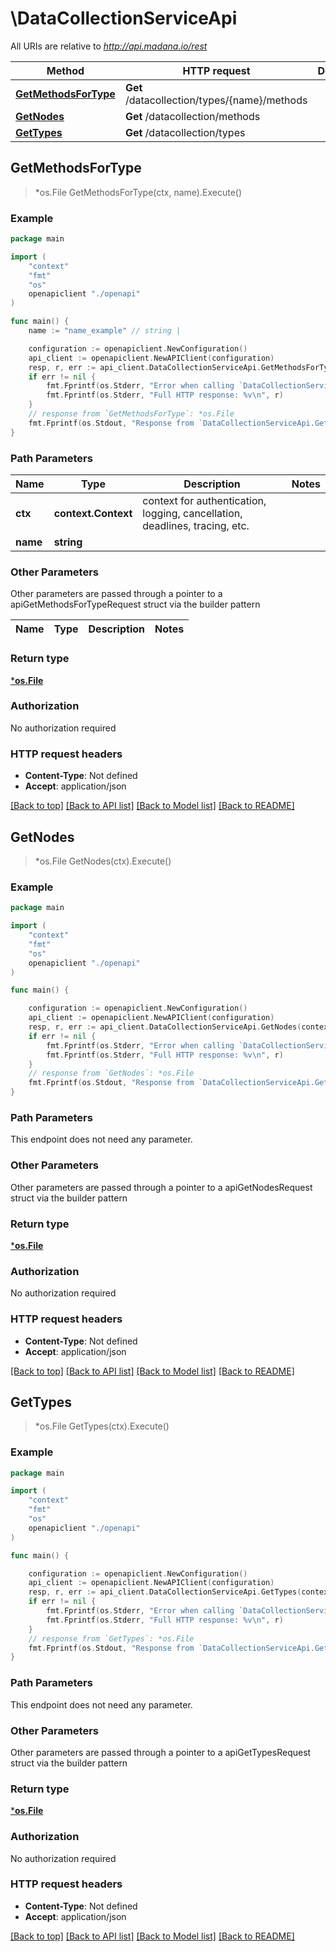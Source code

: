 # \DataCollectionServiceApi

All URIs are relative to *http://api.madana.io/rest*

Method | HTTP request | Description
------------- | ------------- | -------------
[**GetMethodsForType**](DataCollectionServiceApi.md#GetMethodsForType) | **Get** /datacollection/types/{name}/methods | 
[**GetNodes**](DataCollectionServiceApi.md#GetNodes) | **Get** /datacollection/methods | 
[**GetTypes**](DataCollectionServiceApi.md#GetTypes) | **Get** /datacollection/types | 



## GetMethodsForType

> *os.File GetMethodsForType(ctx, name).Execute()



### Example

```go
package main

import (
    "context"
    "fmt"
    "os"
    openapiclient "./openapi"
)

func main() {
    name := "name_example" // string | 

    configuration := openapiclient.NewConfiguration()
    api_client := openapiclient.NewAPIClient(configuration)
    resp, r, err := api_client.DataCollectionServiceApi.GetMethodsForType(context.Background(), name).Execute()
    if err != nil {
        fmt.Fprintf(os.Stderr, "Error when calling `DataCollectionServiceApi.GetMethodsForType``: %v\n", err)
        fmt.Fprintf(os.Stderr, "Full HTTP response: %v\n", r)
    }
    // response from `GetMethodsForType`: *os.File
    fmt.Fprintf(os.Stdout, "Response from `DataCollectionServiceApi.GetMethodsForType`: %v\n", resp)
}
```

### Path Parameters


Name | Type | Description  | Notes
------------- | ------------- | ------------- | -------------
**ctx** | **context.Context** | context for authentication, logging, cancellation, deadlines, tracing, etc.
**name** | **string** |  | 

### Other Parameters

Other parameters are passed through a pointer to a apiGetMethodsForTypeRequest struct via the builder pattern


Name | Type | Description  | Notes
------------- | ------------- | ------------- | -------------


### Return type

[***os.File**](*os.File.md)

### Authorization

No authorization required

### HTTP request headers

- **Content-Type**: Not defined
- **Accept**: application/json

[[Back to top]](#) [[Back to API list]](../README.md#documentation-for-api-endpoints)
[[Back to Model list]](../README.md#documentation-for-models)
[[Back to README]](../README.md)


## GetNodes

> *os.File GetNodes(ctx).Execute()



### Example

```go
package main

import (
    "context"
    "fmt"
    "os"
    openapiclient "./openapi"
)

func main() {

    configuration := openapiclient.NewConfiguration()
    api_client := openapiclient.NewAPIClient(configuration)
    resp, r, err := api_client.DataCollectionServiceApi.GetNodes(context.Background(), ).Execute()
    if err != nil {
        fmt.Fprintf(os.Stderr, "Error when calling `DataCollectionServiceApi.GetNodes``: %v\n", err)
        fmt.Fprintf(os.Stderr, "Full HTTP response: %v\n", r)
    }
    // response from `GetNodes`: *os.File
    fmt.Fprintf(os.Stdout, "Response from `DataCollectionServiceApi.GetNodes`: %v\n", resp)
}
```

### Path Parameters

This endpoint does not need any parameter.

### Other Parameters

Other parameters are passed through a pointer to a apiGetNodesRequest struct via the builder pattern


### Return type

[***os.File**](*os.File.md)

### Authorization

No authorization required

### HTTP request headers

- **Content-Type**: Not defined
- **Accept**: application/json

[[Back to top]](#) [[Back to API list]](../README.md#documentation-for-api-endpoints)
[[Back to Model list]](../README.md#documentation-for-models)
[[Back to README]](../README.md)


## GetTypes

> *os.File GetTypes(ctx).Execute()



### Example

```go
package main

import (
    "context"
    "fmt"
    "os"
    openapiclient "./openapi"
)

func main() {

    configuration := openapiclient.NewConfiguration()
    api_client := openapiclient.NewAPIClient(configuration)
    resp, r, err := api_client.DataCollectionServiceApi.GetTypes(context.Background(), ).Execute()
    if err != nil {
        fmt.Fprintf(os.Stderr, "Error when calling `DataCollectionServiceApi.GetTypes``: %v\n", err)
        fmt.Fprintf(os.Stderr, "Full HTTP response: %v\n", r)
    }
    // response from `GetTypes`: *os.File
    fmt.Fprintf(os.Stdout, "Response from `DataCollectionServiceApi.GetTypes`: %v\n", resp)
}
```

### Path Parameters

This endpoint does not need any parameter.

### Other Parameters

Other parameters are passed through a pointer to a apiGetTypesRequest struct via the builder pattern


### Return type

[***os.File**](*os.File.md)

### Authorization

No authorization required

### HTTP request headers

- **Content-Type**: Not defined
- **Accept**: application/json

[[Back to top]](#) [[Back to API list]](../README.md#documentation-for-api-endpoints)
[[Back to Model list]](../README.md#documentation-for-models)
[[Back to README]](../README.md)

